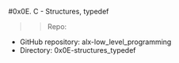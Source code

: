#0x0E. C - Structures, typedef

>> Repo:

+ GitHub repository: alx-low_level_programming
+ Directory: 0x0E-structures_typedef
